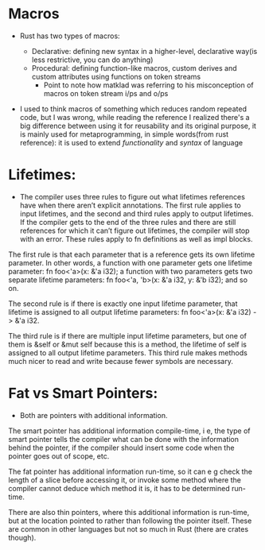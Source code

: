 # Macros

- Rust has two types of macros:

  - Declarative: defining new syntax in a higher-level, declarative way(is less restrictive, you can do anything)
  - Procedural: defining function-like macros, custom derives and custom attributes using functions on token streams
    - Point to note how matklad was referring to his misconception of macros on token stream i/ps and o/ps

- I used to think macros of something which reduces random repeated code, but I was wrong, while reading the reference I realized there's a big difference between using it for reusability and its original purpose, it is mainly used for metaprogramming, in simple words(from rust reference): it is used to extend _*functionality*_ and _syntax_ of language

# Lifetimes:

- The compiler uses three rules to figure out what lifetimes references have when there aren’t explicit annotations. The first rule applies to input lifetimes, and the second and third rules apply to output lifetimes. If the compiler gets to the end of the three rules and there are still references for which it can’t figure out lifetimes, the compiler will stop with an error. These rules apply to fn definitions as well as impl blocks.

The first rule is that each parameter that is a reference gets its own lifetime parameter. In other words, a function with one parameter gets one lifetime parameter: fn foo<'a>(x: &'a i32); a function with two parameters gets two separate lifetime parameters: fn foo<'a, 'b>(x: &'a i32, y: &'b i32); and so on.

The second rule is if there is exactly one input lifetime parameter, that lifetime is assigned to all output lifetime parameters: fn foo<'a>(x: &'a i32) -> &'a i32.

The third rule is if there are multiple input lifetime parameters, but one of them is &self or &mut self because this is a method, the lifetime of self is assigned to all output lifetime parameters. This third rule makes methods much nicer to read and write because fewer symbols are necessary.

# Fat vs Smart Pointers:

- Both are pointers with additional information.

The smart pointer has additional information compile-time, i e, the type of smart pointer tells the compiler what can be done with the information behind the pointer, if the compiler should insert some code when the pointer goes out of scope, etc.

The fat pointer has additional information run-time, so it can e g check the length of a slice before accessing it, or invoke some method where the compiler cannot deduce which method it is, it has to be determined run-time.

There are also thin pointers, where this additional information is run-time, but at the location pointed to rather than following the pointer itself. These are common in other languages but not so much in Rust (there are crates though).
